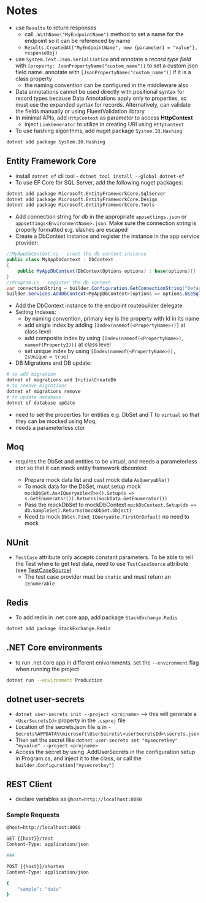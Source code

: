 # Notes
- use `Results` to return responses
  - call `.WithName("MyEndpointName")` method to set a name for the endpoint so it can be referenced by name
  - `Results.CreatedAt("MyEndpointName", new {parameter1 = "value"}, responseObj)`
- use `System.Text.Json.Serialization` and annotate a *record type field* with `[property: JsonPropertyName("custom_name")]` to set a custom json field name. annotate with `[JsonPropertyName("custom_name")]` if it is a class property
  - the naming convention can be configured in the middleware also
- Data annotations cannot be used directly with positional syntax for record types because Data Annotations apply only to properties, so must use the expanded syntax for records. Alternatively, can validate the fields manually or using FluentValidation library
- In minimal APIs, add `HttpContext` as parameter to access **HttpContext**
  - inject `LinkGenerator` to utilize in creating URI using `HttpContext`
- To use hashing algorithms, add nuget package `System.IO.Hashing`
```bash
dotnet add package System.IO.Hashing
```


## Entity Framework Core
- install `dotnet ef` cli tool - `dotnet tool install --global dotnet-ef`
- To use EF Core for SQL Server, add the following nuget packages:
```bash
dotnet add package Microsoft.EntityFrameworkCore.SqlServer
dotnet add package Microsoft.EntityFrameworkCore.Design
dotnet add package Microsoft.EntityFrameworkCore.Tools
```
- Add connection string for db in the appropriate `appsettings.json` or `appsettings<EnvironmentName>.json`. Make sure the connection string is properly formatted e.g. slashes are escaped
- Create a DbContext instance and register the instance in the app service provider:
```c#
//MyAppDbContext.cs - creat the db context instance
public class MyAppDbContext : DbContext
{
    public MyAppDbContext(DbContextOptions options) : base(options){}
}
//Program.cs - register the db context
var connectionString = builder.Configuration.GetConnectionString("DefaultConnection"); //assumes connection string always exists
builder.Services.AddDbContext<MyAppDbContext>(options => options.UseSqlServer(connectionString))
```
- Add the DbContext instance to the endpoint routebuilder delegate
- Setting Indexes:
  - by naming convention, primary key is the property with Id in its name
  - add single index by adding `[Index(nameof(<PropertyName>))]` at class level
  - add composite index by using `[Index(nameof(<PropertyName>), nameof(Property2))]` at class level
  - set unique index by using `[Index(nameof(<PropertyName>)), IsUnique = true]`
- DB Migrations and DB update:
```bash
# to add migration
dotnet ef migrations add InitialCreateDb
# to remove migrations
dotnet ef migrations remove
# to update database
dotnet ef database update
```
- need to set the properties for entities e.g. DbSet<T> and T to `virtual` so that they can be mocked using Moq;
- needs a parameterless ctor

## Moq
- requires the DbSet<T> and entities to be virtual, and needs a parameterless ctor so that it can mock entity framework dbcontext
  - Prepare mock data list and cast mock data `AsQueryable()`
  - To mock data for the DbSet<T>, must setup mock `mockDbSet.As<IQueryable<T>>().Setup(s => s.GetEnumerator()).Returns(mockData.GetEnumerator())`
  - Pass the mockDbSet to mockDbContext `mockDbContext.Setup(db => db.SampleSet).Returns(mockDbSet.Object)`
  - Need to mock `DbSet.Find`; `IQueryable.FirstOrDefault` no need to mock

## NUnit
- `TestCase` attribute only accepts constant parameters. To be able to tell the Test where to get test data, need to use `TestCaseSource` attribute (see [TestCaseSource](https://docs.nunit.org/articles/nunit/writing-tests/attributes/testcasesource.html))
  - The test case provider must be `static` and must return an `IEnumerable`

## Redis
- To add redis in .net core app, add package `StackExchange.Redis`
```bash
dotnet add package StackExchange.Redis
```

## .NET Core environments
- to run .net core app in different enivornments, set the `--environment` flag when running the project
```bash
dotnet run --environment Production
```

## dotnet user-secrets
- `dotnet user-secrets init --project <projname>` --> this will generate a `<UserSecretsId>` property in the `.csproj` file
- Location of the secrets.json file is in - `Secrets%APPDATA%\microsoft\UserSecrets\<userSecretsId>\secrets.json`
- Then set the secret like `dotnet user-secrets set "mysecretkey" "myvalue" --project <projname>`
- Access the secret by using .AddUserSecrets<T> in the configuration setup in Program.cs, and inject it to the class, or call the `builder.Configuration["mysecretkey"]`


## REST Client
- declare variables as `@host=http://localhost:8080`
### Sample Requests
```bash
@host=http://localhost:8080

GET {{host}}/test
Content-Type: application/json

###

POST {{host}}/shorten
Content-Type: application/json

{
    "sample": "data"
}

```